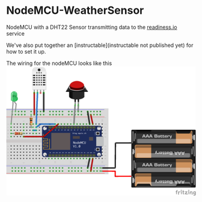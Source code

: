 # NodeMCU-WeatherSensor

NodeMCU with a DHT22 Sensor transmitting data to the [readiness.io](https://readiness.io/) service

We've also put together an [instructable](instructable not published yet) for how to set it up.

The wiring for the nodeMCU looks like this
![Image or Wiring Diagram](https://github.com/UNSWmir/NodeMCU-WeatherSensor/blob/master/WeatherSensor_bb.png)
